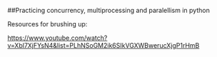 ##Practicing concurrency, multiprocessing and paralellism in python


Resources for brushing up:

 https://www.youtube.com/watch?v=Xbl7XjFYsN4&list=PLhNSoGM2ik6SIkVGXWBwerucXjgP1rHmB